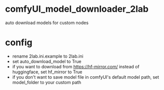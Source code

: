 # comfyUI_model_downloader_2lab
auto download models for custom nodes

# config
- rename 2lab.ini.example to 2lab.ini
- set auto_download_model to True
- if you want to download from https://hf-mirror.com/ instead of huggingface, set hf_mirror to True
- if you don't want to save model file in comfyUI's default model path, set model_folder to your custom path
